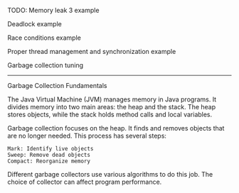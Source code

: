 TODO:
Memory leak 3 example

Deadlock example

Race conditions example

Proper thread management and synchronization example

Garbage collection tuning

---- 
Garbage Collection Fundamentals

The Java Virtual Machine (JVM) manages memory in Java programs. It divides memory into two main areas: the heap and the stack. The heap stores objects, while the stack holds method calls and local variables.

Garbage collection focuses on the heap. It finds and removes objects that are no longer needed. This process has several steps:

    Mark: Identify live objects
    Sweep: Remove dead objects
    Compact: Reorganize memory

Different garbage collectors use various algorithms to do this job. The choice of collector can affect program performance.



